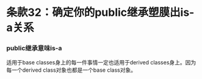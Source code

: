 # 条款32：确定你的public继承塑膜出is-a关系
### public继承意味is-a
适用于base classes身上的每一件事情一定也适用于derived classes身上。因为每一个derived class对象也都是一个base class对象。